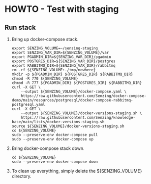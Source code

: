 # HOWTO - Test with staging

## Run stack

1. Bring up docker-compose stack.

    ```console
    export SENZING_VOLUME=~/senzing-staging
    export SENZING_VAR_DIR=${SENZING_VOLUME}/var
    export PGADMIN_DIR=${SENZING_VAR_DIR}/pgadmin
    export POSTGRES_DIR=${SENZING_VAR_DIR}/postgres
    export RABBITMQ_DIR=${SENZING_VAR_DIR}/rabbitmq
    rm -rf ${SENZING_VOLUME:-/tmp/nowhere}
    mkdir -p ${PGADMIN_DIR} ${POSTGRES_DIR} ${RABBITMQ_DIR}
    chmod -R 770 ${SENZING_VOLUME}
    chmod -R 777 ${PGADMIN_DIR} ${POSTGRES_DIR} ${RABBITMQ_DIR}
    curl -X GET \
        --output ${SENZING_VOLUME}/docker-compose.yaml \
        https://raw.githubusercontent.com/Senzing/docker-compose-demo/main/resources/postgresql/docker-compose-rabbitmq-postgresql.yaml
    curl -X GET \
        --output ${SENZING_VOLUME}/docker-versions-staging.sh \
        https://raw.githubusercontent.com/Senzing/knowledge-base/main/lists/docker-versions-staging.sh
    source ${SENZING_VOLUME}/docker-versions-staging.sh
    cd ${SENZING_VOLUME}
    sudo --preserve-env docker-compose pull
    sudo --preserve-env docker-compose up

    ```

1. Bring docker-compose stack down.

    ```console
    cd ${SENZING_VOLUME}
    sudo --preserve-env docker-compose down

    ```

1. To clean up everything, simply delete the ${SENZING_VOLUME} directory.

